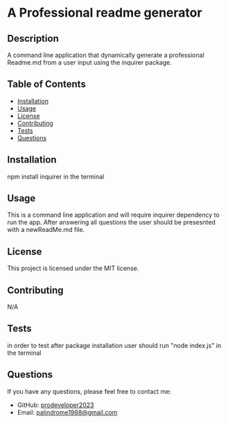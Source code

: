 # A Professional readme generator

## Description

A command line application that dynamically generate a professional Readme.md from a user input using the inquirer package.

## Table of Contents

- [Installation](#installation)
- [Usage](#usage)
- [License](#license)
- [Contributing](#contributing)
- [Tests](#tests)
- [Questions](#questions)

## Installation

npm install inquirer in the terminal

## Usage

This is a command line application and will require inquirer dependency to run the app. After answering all questions the user should be presesnted with a newReadMe.md file.

## License

This project is licensed under the MIT license.

## Contributing

N/A

## Tests

in order to test after package installation user should run "node index.js" in the terminal

## Questions

If you have any questions, please feel free to contact me:

- GitHub: [prodeveloper2023](https://github.com/prodeveloper2023)
- Email: palindrome1988@gmail.com
